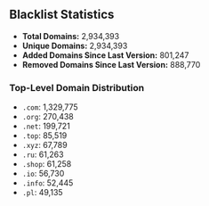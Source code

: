 ## Blacklist Statistics

- **Total Domains:** 2,934,393
- **Unique Domains:** 2,934,393
- **Added Domains Since Last Version:** 801,247
- **Removed Domains Since Last Version:** 888,770

### Top-Level Domain Distribution

-  `.com`: 1,329,775
-  `.org`: 270,438
-  `.net`: 199,721
-  `.top`: 85,519
-  `.xyz`: 67,789
-  `.ru`: 61,263
-  `.shop`: 61,258
-  `.io`: 56,730
-  `.info`: 52,445
-  `.pl`: 49,135
